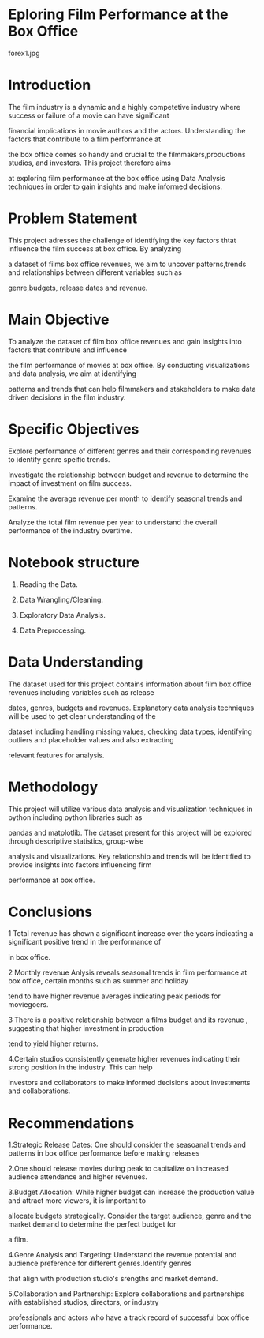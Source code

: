 # Eploring Film Performance at the Box Office
forex1.jpg

# Introduction
The film industry is a dynamic and a highly competetive industry where success or failure of a movie can have significant

financial implications in movie authors and the actors. Understanding the factors that contribute to a film performance at

the box office comes so handy and crucial to the filmmakers,productions studios, and investors. This project therefore aims

at exploring film performance at the box office using Data Analysis techniques in order to gain insights and make informed decisions.

# Problem Statement
This project adresses the challenge of identifying the key factors thtat influence the film success at box office. By analyzing

a dataset of films box office revenues, we aim to uncover patterns,trends and relationships between different variables such as

genre,budgets, release dates and revenue.

# Main Objective
To analyze the dataset of film box office revenues and gain insights into factors that contribute and influence

the film performance of movies at box office. By conducting visualizations and data analysis, we aim at identifying

patterns and trends that can help filmmakers and stakeholders to make data driven decisions in the film industry.

# Specific Objectives
Explore performance of different genres and their corresponding revenues to identify genre speific trends.

Investigate the relationship between budget and revenue to determine the impact of investment on film success.

Examine the average revenue per month to identify seasonal trends and patterns.

Analyze the total film revenue per year to understand the overall performance of the industry overtime.

# Notebook structure
1. Reading the Data.

2. Data Wrangling/Cleaning.

3. Exploratory Data Analysis.

4. Data Preprocessing.

# Data Understanding
The dataset used for this project contains information about film box office revenues including variables such as release

dates, genres, budgets and revenues. Explanatory data analysis techniques will be used to get clear understanding of the

dataset including handling missing values, checking data types, identifying outliers and placeholder values and also extracting

relevant features for analysis.

# Methodology
This project will utilize various data analysis and visualization techniques in python including python libraries such as

pandas and matplotlib. The dataset present for this project will be explored through descriptive statistics, group-wise

analysis and visualizations. Key relationship and trends will be identified to provide insights into factors influencing firm

performance at box office.

# Conclusions
1 Total revenue has shown a significant increase over the years indicating a significant positive trend in the performance of

in box office.

2 Monthly revenue Anlysis reveals seasonal trends in film performance at box office, certain months such as summer and holiday

tend to have higher revenue averages indicating peak periods for moviegoers.

3 There is a positive relationship between a films budget and its revenue , suggesting that higher investment in production

tend to yield higher returns.

4.Certain studios consistently generate higher revenues indicating their strong position in the industry. This can help

investors and collaborators to make informed decisions about investments and collaborations.

# Recommendations
1.Strategic Release Dates: One should consider the seasoanal trends and patterns in box office performance before making releases

2.One should release movies during peak to capitalize on increased audience attendance and higher revenues.

3.Budget Allocation: While higher budget can increase the production value and attract more viewers, it is important to

allocate budgets strategically. Consider the target audience, genre and the market demand to determine the perfect budget for

a film.

4.Genre Analysis and Targeting: Understand the revenue potential and audience preference for different genres.Identify genres

that align with production studio's srengths and market demand.

5.Collaboration and Partnership: Explore collaborations and partnerships with established studios, directors, or industry

professionals and actors who have a track record of successful box office performance.

